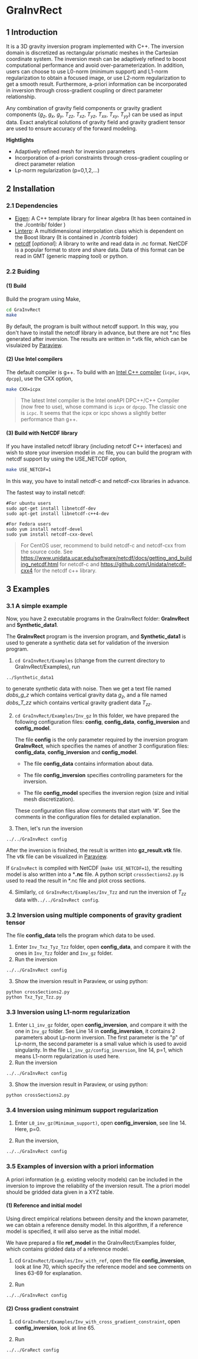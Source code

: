 GraInvRect
===========
## 1 Introduction
It is a 3D gravity inversion program implemented with C++. The inversion domain is discretized as rectangular prismatic meshes in the Cartesian coordinate system. The inversion mesh can be adaptively refined to boost computational performance and avoid over-parameterization. In addition, users can choose to use L0-norm (minimum support) and L1-norm regularization to obtain a focused image, or use L2-norm regularization to get a smooth result. Furthermore, a-priori information can be incorporated in inversion through cross-gradient coupling or direct parameter relationship. 

Any combination of gravity field components or gravity gradient components ($g_z$, $g_x$, $g_y$, $T_{zz}$, $T_{xz}$, $T_{yz}$, $T_{xx}$, $T_{xy}$, $T_{yy}$) can be used as input data.  Exact analytical solutions of gravity field and gravity gradient tensor are used to ensure accuracy of the forward modeling. 

**Hightlights**

- Adaptively refined mesh for inversion parameters
- Incorporation of  a-priori constraints through cross-gradient coupling or direct parameter relation
- Lp-norm regularization (p=0,1,2,...)

## 2 Installation

### 2.1 Dependencies
- [Eigen](http://eigen.tuxfamily.org/index.php?title=Main_Page): A C++ template library for linear algebra (It has been contained in the ./contrib/ folder )
- [Linterp](https://rncarpio.github.io/linterp/): A multidimensional interpolation class which is dependent on the Boost library (It is contained in ./contrib folder)
- [netcdf](https://www.unidata.ucar.edu/software/netcdf/) [*optional*]: A library to write and read data in .nc format. NetCDF is a popular format to store and share data. Data of this format can be read in GMT (generic mapping tool) or python. 

### 2.2 Buiding

#### (1) Build

Build the program using Make,

```bash
cd GraInvRect
make
```
By default, the program is built without netcdf support. In this way, you don't have to install the netcdf library in advance, but there are not *.nc files generated after inversion. The results are written in  *.vtk file, which can be visulaized by [Paraview](https://www.paraview.org/).

#### (2) Use Intel compilers

The default compiler is g++. To build with an [Intel C++ compiler](https://software.intel.com/content/www/us/en/develop/tools/oneapi/base-toolkit/download.html) (`icpc`, `icpx`, `dpcpp`), use the CXX option,

```bash
make CXX=icpx
```

> The latest Intel compiler is the Intel oneAPI DPC++/C++ Compiler (now free to use), whose command is `icpx` or `dpcpp`. The classic one is `icpc`. It seems that the icpx or icpc shows a slightly better performance than g++.

#### (3) Build with NetCDF library

If you have installed netcdf library (including netcdf C++ interfaces) and wish to store your inversion model in .nc file, you can build the program with netcdf support by using the USE_NETCDF option,
```bash
make USE_NETCDF=1
```

In this way, you have to install netcdf-c and netcdf-cxx libraries in advance. 

The fastest way to install netcdf:
```shell
#For ubuntu users
sudo apt-get install libnetcdf-dev
sudo apt-get install libnetcdf-c++4-dev

#For Fedora users
sudo yum install netcdf-devel
sudo yum install netcdf-cxx-devel
```

> For CentOS user, recommend to build netcdf-c and netcdf-cxx from the source code. See https://www.unidata.ucar.edu/software/netcdf/docs/getting_and_building_netcdf.html for netcdf-c and https://github.com/Unidata/netcdf-cxx4 for the netcdf c++ library.



## 3 Examples

### 3.1 A simple example
Now, you have 2 executable programs in the GraInvRect folder: **GraInvRect** and **Synthetic_data1**.

The **GraInvRect** program is the  inversion program, and **Synthetic_data1** is used to generate a synthetic data set for validation of the inversion program.

1. `cd GraInvRect/Examples` (change from the current directory to GraInvRect/Examples), run

```
../Synthetic_data1
```
to generate synthetic data with noise. Then we get a text file named *dobs_g_z* which contains vertical gravity data $g_z$, and a file named *dobs_T_zz* which contains vertical gravity gradient data $T_{zz}$. 

2. `cd GraInvRect/Examples/Inv_gz` In this folder, we have prepared the following configuration files:  **config**, **config_data**, **config_inversion** and **config_model**. 

   The file **config** is the only parameter required by the inversion program **GraInvRect**, which specifies the names of another 3 configuration files: **config_data**, **config_inversion** and **config_model**. 

   - The file **config_data** contains information about data. 

   - The file **config_inversion** specifies controlling parameters for the inversion. 

   - The file **config_model** specifies  the inversion region (size and initial mesh discretization). 

   These configuration files allow comments that start with '#'.  See the comments in the configuration files for detailed explanation. 

3. Then, let's run the inversion

```
../../GraInvRect config
```
After the inversion is finished,  the result is written into **gz_result.vtk** file. The vtk file can be visualized in [Paraview](https://www.paraview.org/). 

If `GraInvRect` is compiled with NetCDF (`make USE_NETCDF=1`), the resulting model is also written into a ***.nc** file. A python script `crossSections2.py`  is used to read the result in *.nc file and plot cross sections.

4. Similarly, `cd GraInvRect/Examples/Inv_Tzz` and run the inversion of $T_{zz}$ data with`../../GraInvRect config`.

### 3.2 Inversion using  multiple components of gravity gradient tensor

The file **config_data** tells the program which data to be used. 

1. Enter `Inv_Txz_Tyz_Tzz` folder,  open **config_data**, and compare it with the ones in `Inv_Tzz` folder and `Inv_gz` folder.
2. Run the inversion

```
../../GraInvRect config
```

3. Show the inversion result in Paraview, or using python:

```
python crossSections2.py
python Txz_Tyz_Tzz.py
```



### 3.3 Inversion using L1-norm regularization

1. Enter `L1_inv_gz` folder,  open **config_inversion**, and compare it with the one in `Inv_gz` folder. See Line 14 in **config_inversion**, it contains 2 parameters about Lp-norm inversion. The first parameter is the "p" of Lp-norm, the second parameter is a small value which is used to avoid singularity. In the file `L1_inv_gz/config_inversion`, line 14, p=1, which means L1-norm regularization is used here.
2.  Run the inversion

```
../../GraInvRect config
```

3. Show the inversion result in Paraview, or using python:

```
python crossSections2.py
```



### 3.4 Inversion using minimum support regularization

1. Enter `L0_inv_gz(Minimum_support)`, open **config_inversion**, see line 14. Here, p=0.

2. Run the inversion,

```
../../GraInvRect config
```

### 3.5 Examples of inversion with a priori information

A priori information (e.g. existing velocity models) can be included in the inversion to improve the reliability of the inversion result.  The a priori model should be gridded data given in a XYZ table.

#### (1) Reference and initial model

Using direct empirical relations between density and the known parameter, we can obtain a reference density model. In this algorithm, if a reference model is specified, it will also serve as the initial model. 

We have prepared a file **ref_model** in the GraInvRect/Examples folder, which contains gridded data of a reference model.

1. cd `GraInvRect/Examples/Inv_with_ref`, open the file **config_inversion**, look at line 70, which specify the reference model and see comments on lines 63-69 for explanation.

2. Run

```
../../GraInvRect config
```

#### (2) Cross gradient constraint

1. cd `GraInvRect/Examples/Inv_with_cross_gradient_constraint`, open **config_inversion**, look at line 65. 

2. Run

```
../../GraRect config
```







